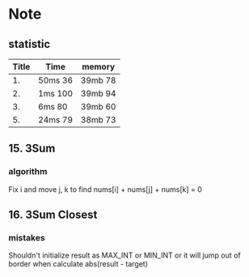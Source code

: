 # Note

## statistic
Title | Time | memory
-----------------|----------|-----------
1. | 50ms 36 | 39mb 78
2. | 1ms 100 | 39mb 94
3. | 6ms 80  | 39mb 60
5. | 24ms 79 | 38mb 73


## 15. 3Sum
### algorithm
Fix i and move j, k to find nums[i] + nums[j] + nums[k] = 0
## 16. 3Sum Closest
### mistakes
Shouldn't initialize result as MAX_INT or MIN_INT or it will jump out of border when calculate abs(result - target)  
